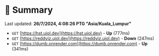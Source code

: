 # 📖 Summary
Last updated: **26/7/2024, 4:08:26 PTG "Asia/Kuala_Lumpur"**

- `GET` [https://hst.ujol.dev](https://hst.ujol.dev) - **Up** (777ms)
- `GET` [https://reddviz.ujol.dev](https://reddviz.ujol.dev) - **Down** (247ms)
- `GET` [https://dumb.onrender.com](https://dumb.onrender.com) - **Up** (341ms)
